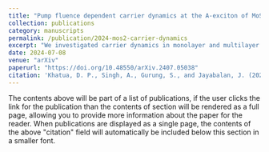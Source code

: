 ```yaml
---
title: "Pump fluence dependent carrier dynamics at the A-exciton of MoS<sub>2</sub>: Monolayer vs. Bulk"
collection: publications
category: manuscripts
permalink: /publication/2024-mos2-carrier-dynamics
excerpt: "We investigated carrier dynamics in monolayer and multilayer MoS<sub>2</sub> at photo-doping densities near the Mott limit. Despite similar band structures near the K-point, marked differences emerge due to exciton dissociation, bandgap renormalization, and intervalley relaxation, offering key insights into MoS<sub>2</sub> optoelectronics."
date: 2024-07-08
venue: "arXiv"
paperurl: "https://doi.org/10.48550/arXiv.2407.05038"
citation: 'Khatua, D. P., Singh, A., Gurung, S., and Jayabalan, J. (2024). "Pump fluence dependent carrier dynamics at the A-exciton of MoS<sub>2</sub>: Monolayer vs. Bulk." <i>arXiv:2407.05038</i>. https://doi.org/10.48550/arXiv.2407.05038'
---
```


The contents above will be part of a list of publications, if the user clicks the link for the publication than the contents of section will be rendered as a full page, allowing you to provide more information about the paper for the reader. When publications are displayed as a single page, the contents of the above "citation" field will automatically be included below this section in a smaller font.
